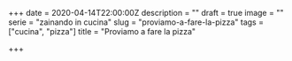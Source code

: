 +++
date = 2020-04-14T22:00:00Z
description = ""
draft = true
image = ""
serie = "zainando in cucina"
slug = "proviamo-a-fare-la-pizza"
tags = ["cucina", "pizza"]
title = "Proviamo a fare la pizza"

+++
